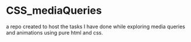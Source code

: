 # CSS_mediaQueries
a repo created to host the tasks I have done while exploring media queries and animations using pure html and css. 
